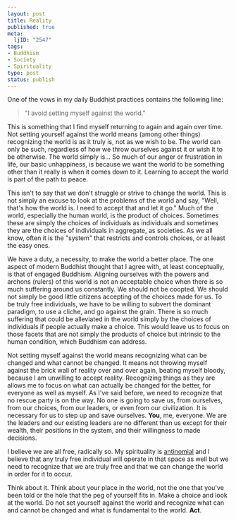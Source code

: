```yaml
--- 
layout: post
title: Reality
published: true
meta: 
  ljID: "2547"
tags: 
- Buddhism
- Society
- Spirituality
type: post
status: publish
---
```

One of the vows in my daily Buddhist practices contains the following line:
<blockquote>"I avoid setting myself against the world."</blockquote>
This is something that I find myself returning to again and again over time. Not setting yourself against the world means (among other things) recognizing the world is as it truly is, not as we wish to be. The world can only be such, regardless of how we throw ourselves against it or wish it to be otherwise. The world simply is... So much of our anger or frustration in life, our basic unhappiness, is because we want the world to be something other than it really is when it comes down to it. Learning to accept the world is part of the path to peace.

This isn't to say that we don't struggle or strive to change the world. This is not simply an excuse to look at the problems of the world and say, "Well, that's how the world is. I need to accept that and let it go." Much of the world, especially the human world, is the product of choices. Sometimes these are simply the choices of individuals as individuals and sometimes they are the choices of individuals in aggregate, as societies. As we all know, often it is the "system" that restricts and controls choices, or at least the easy ones.

We have a duty, a necessity, to make the world a better place. The one aspect of modern Buddhist thought that I agree with, at least conceptually, is that of engaged Buddhism. Aligning ourselves with the powers and archons (rulers) of this world is not an acceptable choice when there is so much suffering around us constantly. We should not be coopted. We should not simply be good little citizens accepting of the choices made for us. To be truly free individuals, we have to be willing to subvert the dominant paradigm, to use a cliche, and go against the grain. There is so much suffering that could be alleviated in the world simply by the choices of individuals if people actually make a choice. This would leave us to focus on those facets that are not simply the products of choice but intrinsic to the human condition, which Buddhism can address.

Not setting myself against the world means recognizing what can be changed and what cannot be changed. It means not throwing myself against the brick wall of reality over and over again, beating myself bloody, because I am unwilling to accept reality. Recognizing things as they are allows me to focus on what can actually be changed for the better, for everyone as well as myself. As I've said before, we need to recognize that no rescue party is on the way. No one is going to save us, from ourselves, from our choices, from our leaders, or even from our civilization. It is necessary for us to step up and save ourselves. <strong>You</strong>, me, everyone. We are the leaders and our existing leaders are no different than us except for their wealth, their positions in the system, and their willingness to made decisions.

I believe we are all free, radically so. My spirituality is <a href="http://en.wikipedia.org/wiki/Antinomianism">antinomial</a> and I believe that any truly free individual will operate in that space as well but we need to recognize that we are truly free and that we can change the world in order for it to occur.

Think about it. Think about your place in the world, not the one that you've been told or the hole that the peg of yourself fits in. Make a choice and look at the world. Do not set yourself against the world and recognize what can and cannot be changed and what is fundamental to the world. <strong>Act</strong>.
